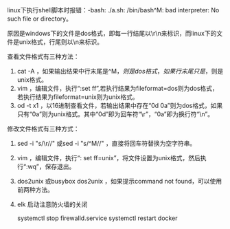 linux下执行shell脚本时报错：-bash: ./a.sh: /bin/bash^M: bad interpreter: No such file or directory。

原因是windows下的文件是dos格式，即每一行结尾以\r\n来标识，而linux下的文件是unix格式，行尾则以\n来标识。

查看文件格式有三种方法：

1. cat -A <filename>，如果输出结果中行末尾是^M$，则是dos格式，如果行末尾只是$，则是unix格式。
2. vim <filename>，编辑文件，执行“:set ff”,若执行结果为fileformat=dos则为dos格式，若执行结果为fileformat=unix则为unix格式。
3. od -t x1 <filename>，以16进制查看文件，若输出结果中存在“0d 0a”则为dos格式，如果只有“0a”则为unix格式。其中“0d”即为回车符“\r”，“0a”即为换行符“\n”。

修改文件格式有三种方式：

1. sed -i "s/\r//" <filename>或sed -i "s/^M//" <filename>，直接将回车符替换为空字符串。
2. vim <filename>，编辑文件，执行“: set ff=unix”，将文件设置为unix格式，然后执行“:wq”，保存退出。
3. dos2unix <filename>或busybox dos2unix <filename>，如果提示command not found，可以使用前两种方法。


4. elk 启动注意防火墙的关闭

    systemctl stop firewalld.service
    systemctl restart docker  
